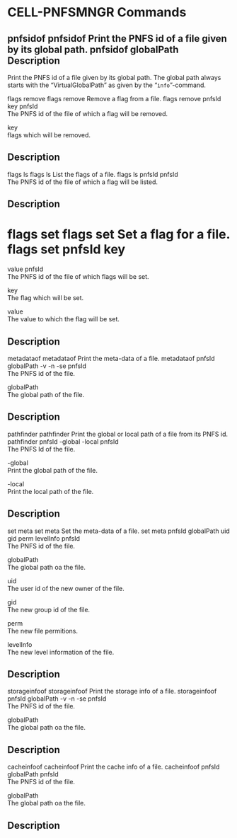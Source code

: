 CELL-PNFSMNGR Commands
======================

pnfsidof
pnfsidof
Print the PNFS id of a file given by its global path.
pnfsidof
globalPath
Description
-----------

Print the PNFS id of a file given by its global path. The global path always starts with the “VirtualGlobalPath” as given by the “`info`”-command.

flags remove
flags remove
Remove a flag from a file.
flags remove
pnfsId
key
pnfsId  
The PNFS id of the file of which a flag will be removed.

key  
flags which will be removed.

Description
-----------

flags ls
flags ls
List the flags of a file.
flags ls
pnfsId
pnfsId  
The PNFS id of the file of which a flag will be listed.

Description
-----------

flags set
flags set
Set a flag for a file.
flags set
pnfsId
key
=
value
pnfsId  
The PNFS id of the file of which flags will be set.

key  
The flag which will be set.

value  
The value to which the flag will be set.

Description
-----------

metadataof
metadataof
Print the meta-data of a file.
metadataof
pnfsId
globalPath
-v
-n
-se
pnfsId  
The PNFS id of the file.

globalPath  
The global path of the file.

Description
-----------

pathfinder
pathfinder
Print the global or local path of a file from its PNFS id.
pathfinder
pnfsId
-global
-local
pnfsId  
The PNFS Id of the file.

-global  
Print the global path of the file.

-local  
Print the local path of the file.

Description
-----------

set meta
set meta
Set the meta-data of a file.
set meta
pnfsId
globalPath
uid
gid
perm
levelInfo
pnfsId  
The PNFS id of the file.

globalPath  
The global path oa the file.

uid  
The user id of the new owner of the file.

gid  
The new group id of the file.

perm  
The new file permitions.

levelInfo  
The new level information of the file.

Description
-----------

storageinfoof
storageinfoof
Print the storage info of a file.
storageinfoof
pnfsId
globalPath
-v
-n
-se
pnfsId  
The PNFS id of the file.

globalPath  
The global path oa the file.

Description
-----------

cacheinfoof
cacheinfoof
Print the cache info of a file.
cacheinfoof
pnfsId
globalPath
pnfsId  
The PNFS id of the file.

globalPath  
The global path oa the file.

Description
-----------
